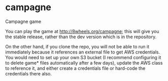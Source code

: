 # campagne
Campagne game

You can play the game at http://8wheels.org/campagne; this will give you the stable release, rather than
the dev version which is in the repository.

On the other hand, if you clone the repo, you will not be able to run it immediately because it references
an external file to get AWS credentials.  You would need to set up your own S3 bucket (I recommend
configuring it to delete game* files automatically after a few days), update the AWS class
to reference it, and either create a credentials file or hard-code the credentials there also.
